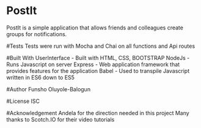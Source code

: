 # PostIt
PostIt is a simple application that allows friends and colleagues create groups for notifications.


#Tests
Tests were run with Mocha and Chai on all functions and Api routes

#Built With
UserInterface - Built with HTML, CSS, BOOTSTRAP 
NodeJs - Runs Javascript on server
Express - Web application framework that provides features for the application
Babel - Used to transpile Javascript written in ES6 down to ES5

#Author
Funsho Oluyole-Balogun

#License
ISC

#Acknowledgement
Andela for the direction needed in this project
Many thanks to Scotch.IO for their video tutorials